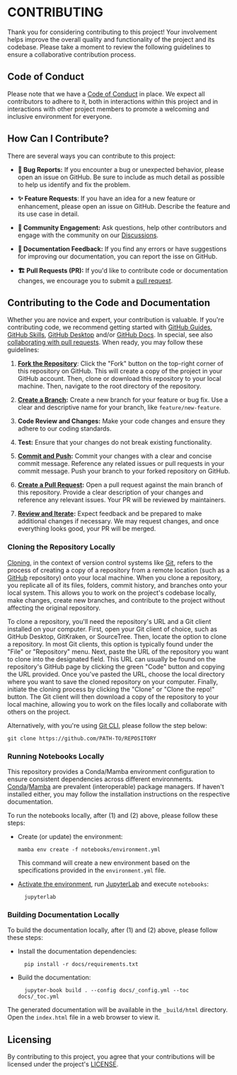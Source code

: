 # CONTRIBUTING

Thank you for considering contributing to this project! Your involvement helps improve the overall quality and functionality of the project and its codebase. Please take a moment to review the following guidelines to ensure a collaborative contribution process.

## Code of Conduct

Please note that we have a [Code of Conduct](CODE_OF_CONDUCT.md) in place. We expect all contributors to adhere to it, both in interactions within this project and in interactions with other project members to promote a welcoming and inclusive environment for everyone.

## How Can I Contribute?

There are several ways you can contribute to this project:

- **🐞 Bug Reports:** If you encounter a bug or unexpected behavior, please open an issue on GitHub. Be sure to include as much detail as possible to help us identify and fix the problem.

- **✨ Feature Requests**: If you have an idea for a new feature or enhancement, please open an issue on GitHub. Describe the feature and its use case in detail.

- **📣 Community Engagement:** Ask questions, help other contributors and engage with the community on our [Discussions](https://github.com/orgs/worldbank/discussions).

- **📖 Documentation Feedback:** If you find any errors or have suggestions for improving our documentation, you can report the isse on GitHub.

- **🏗️ Pull Requests (PR):** If you'd like to contribute code or documentation changes, we encourage you to submit a [pull request](https://docs.github.com/en/pull-requests/collaborating-with-pull-requests/proposing-changes-to-your-work-with-pull-requests/about-pull-requests).

## Contributing to the Code and Documentation

Whether you are novice and expert, your contribution is valuable. If you're contributing code, we recommend getting started with [GitHub Guides](https://github.com/git-guides), [GitHub Skills](https://skills.github.com/), [GitHub Desktop](https://desktop.github.com) and/or [GitHub Docs](https://docs.github.com/en/get-started). In special, see also [collaborating with pull requests](https://docs.github.com/en/pull-requests/collaborating-with-pull-requests). When ready, you may follow these guidelines:

1. **[Fork the Repository](https://docs.github.com/en/pull-requests/collaborating-with-pull-requests/working-with-forks/fork-a-repo)**: Click the "Fork" button on the top-right corner of this repository on GitHub. This will create a copy of the project in your GitHub account. Then, clone or download this repository to your local machine. Then, navigate to the root directory of the repository.

2. **[Create a Branch](https://docs.github.com/en/pull-requests/collaborating-with-pull-requests/proposing-changes-to-your-work-with-pull-requests/creating-and-deleting-branches-within-your-repository):** Create a new branch for your feature or bug fix. Use a clear and descriptive name for your branch, like `feature/new-feature`.

3. **Code Review and Changes:** Make your code changes and ensure they adhere to our coding standards.

4. **Test:** Ensure that your changes do not break existing functionality.

5. **[Commit and Push](https://github.com/git-guides/git-commit):** Commit your changes with a clear and concise commit message. Reference any related issues or pull requests in your commit message. Push your branch to your forked repository on GitHub.

6. **[Create a Pull Request](https://docs.github.com/en/pull-requests/collaborating-with-pull-requests/proposing-changes-to-your-work-with-pull-requests/creating-a-pull-request):** Open a pull request against the main branch of this repository. Provide a clear description of your changes and reference any relevant issues. Your PR will be reviewed by maintainers.

7. **[Review and Iterate](https://docs.github.com/en/pull-requests/collaborating-with-pull-requests/proposing-changes-to-your-work-with-pull-requests/requesting-a-pull-request-review):** Expect feedback and be prepared to make additional changes if necessary. We may request changes, and once everything looks good, your PR will be merged.

### Cloning the Repository Locally

[Cloning](https://docs.github.com/en/repositories/creating-and-managing-repositories/cloning-a-repository), in the context of version control systems like [Git](https://git-scm.com), refers to the process of creating a copy of a repository from a remote location (such as a [GitHub](https://github.com) repository) onto your local machine. When you clone a repository, you replicate all of its files, folders, commit history, and branches onto your local system. This allows you to work on the project's codebase locally, make changes, create new branches, and contribute to the project without affecting the original repository.

To clone a repository, you'll need the repository's URL and a Git client installed on your computer. First, open your Git client of choice, such as GitHub Desktop, GitKraken, or SourceTree. Then, locate the option to clone a repository. In most Git clients, this option is typically found under the "File" or "Repository" menu. Next, paste the URL of the repository you want to clone into the designated field. This URL can usually be found on the repository's GitHub page by clicking the green "Code" button and copying the URL provided. Once you've pasted the URL, choose the local directory where you want to save the cloned repository on your computer. Finally, initiate the cloning process by clicking the "Clone" or "Clone the repo!" button. The Git client will then download a copy of the repository to your local machine, allowing you to work on the files locally and collaborate with others on the project.

Alternatively, with you're using [Git CLI](https://git-scm.com/downloads), please follow the step below:

  ```shell
  git clone https://github.com/PATH-TO/REPOSITORY
  ```

### Running Notebooks Locally

This repository provides a Conda/Mamba environment configuration to ensure consistent dependencies across different environments. [Conda](https://docs.conda.io)/[Mamba](https://mamba.readthedocs.io) are prevalent (interoperable) package managers. If haven't installed either, you may follow the installation instructions on the respective documentation.

To run the notebooks locally, after (1) and (2) above, please follow these steps:

- Create (or update) the environment:

  ```shell
  mamba env create -f notebooks/environment.yml
  ```

  This command will create a new environment based on the specifications provided in the `environment.yml` file.
  
- [Activate the environment](https://conda.io/projects/conda/en/latest/user-guide/tasks/manage-environments.html#activating-an-environment), run [JupyterLab](https://jupyterlab.readthedocs.io) and execute `notebooks`:

  ```shell
    jupyterlab
  ```

### Building Documentation Locally

To build the documentation locally, after (1) and (2) above, please follow these steps:

- Install the documentation dependencies:

  ```shell
    pip install -r docs/requirements.txt
  ```

- Build the documentation:

  ```shell
    jupyter-book build . --config docs/_config.yml --toc docs/_toc.yml
  ```

The generated documentation will be available in the `_build/html` directory. Open the `index.html` file in a web browser to view it.

## Licensing

By contributing to this project, you agree that your contributions will be licensed under the project's [LICENSE](LICENSE).
